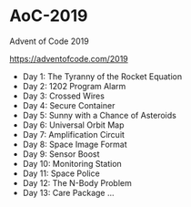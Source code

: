 # AoC-2019
Advent of Code 2019

https://adventofcode.com/2019

* Day 1: The Tyranny of the Rocket Equation
* Day 2: 1202 Program Alarm
* Day 3: Crossed Wires
* Day 4: Secure Container
* Day 5: Sunny with a Chance of Asteroids
* Day 6: Universal Orbit Map
* Day 7: Amplification Circuit
* Day 8: Space Image Format
* Day 9: Sensor Boost
* Day 10: Monitoring Station
* Day 11: Space Police
* Day 12: The N-Body Problem
* Day 13: Care Package
...

